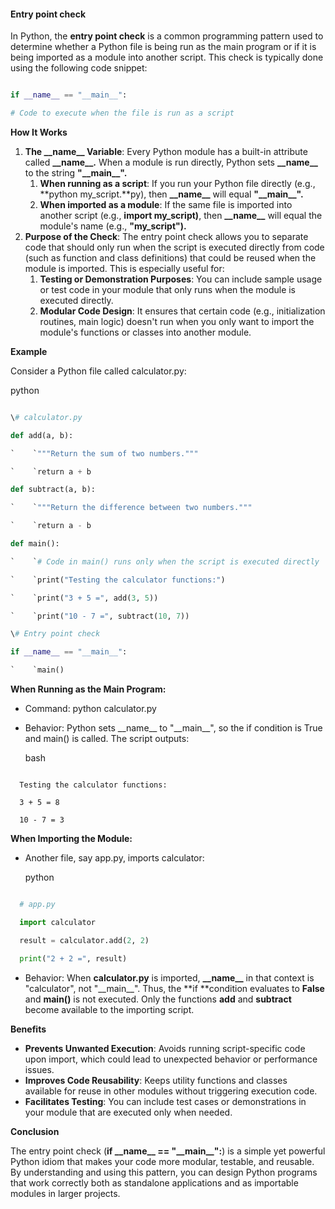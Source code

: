 ﻿#### Entry point check

In Python, the **entry point check** is a common programming pattern used to determine whether a Python file is being run as the main program or if it is being imported as a module into another script. This check is typically done using the following code snippet:

```python

if __name__ == "__main__":

# Code to execute when the file is run as a script
```
**How It Works**

1. **The \_\_name\_\_ Variable**:
   Every Python module has a built-in attribute called **\_\_name\_\_.** When a module is run directly, Python sets **\_\_name\_\_** to the string **"\_\_main\_\_".**
   1. **When running as a script**:
      If you run your Python file directly (e.g., **python my\_script.**py), then **\_\_name\_\_** will equal **"\_\_main\_\_".**
   2. **When imported as a module**:
      If the same file is imported into another script (e.g., **import my\_script)**, then **\_\_name\_\_** will equal the module's name (e.g., **"my\_script").**
2. **Purpose of the Check**:
   The entry point check allows you to separate code that should only run when the script is executed directly from code (such as function and class definitions) that could be reused when the module is imported. This is especially useful for:
   1. **Testing or Demonstration Purposes**: You can include sample usage or test code in your module that only runs when the module is executed directly.
   2. **Modular Code Design**: It ensures that certain code (e.g., initialization routines, main logic) doesn't run when you only want to import the module's functions or classes into another module.

**Example**

Consider a Python file called calculator.py:

python
```python

\# calculator.py

def add(a, b):

`    `"""Return the sum of two numbers."""

`    `return a + b

def subtract(a, b):

`    `"""Return the difference between two numbers."""

`    `return a - b

def main():

`    `# Code in main() runs only when the script is executed directly

`    `print("Testing the calculator functions:")

`    `print("3 + 5 =", add(3, 5))

`    `print("10 - 7 =", subtract(10, 7))

\# Entry point check

if __name__ == "__main__":

`    `main()
```
**When Running as the Main Program:**

- Command: python calculator.py
- Behavior: Python sets \_\_name\_\_ to "\_\_main\_\_", so the if condition is True and main() is called. The script outputs:

  bash
```

  Testing the calculator functions:

  3 + 5 = 8

  10 - 7 = 3
```
**When Importing the Module:**

- Another file, say app.py, imports calculator:

  python

```python

  # app.py

  import calculator

  result = calculator.add(2, 2)

  print("2 + 2 =", result)
```
- Behavior: When **calculator.py** is imported, **\_\_name\_\_** in that context is "calculator", not "\_\_main\_\_". Thus, the **if **condition evaluates to **False** and **main()** is not executed. Only the functions **add** and **subtract** become available to the importing script.

**Benefits**

- **Prevents Unwanted Execution**: Avoids running script-specific code upon import, which could lead to unexpected behavior or performance issues.
- **Improves Code Reusability**: Keeps utility functions and classes available for reuse in other modules without triggering execution code.
- **Facilitates Testing**: You can include test cases or demonstrations in your module that are executed only when needed.

**Conclusion**

The entry point check (**if \_\_name\_\_ == "\_\_main\_\_":**) is a simple yet powerful Python idiom that makes your code more modular, testable, and reusable. By understanding and using this pattern, you can design Python programs that work correctly both as standalone applications and as importable modules in larger projects.

